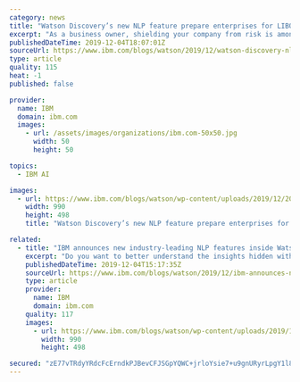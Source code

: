```yaml
---
category: news
title: "Watson Discovery’s new NLP feature prepare enterprises for LIBOR transition"
excerpt: "As a business owner, shielding your company from risk is among your primary concerns. You want to make certain that your decisions are security minded, sound and based on the best available data. So, when a scandal erupts around the longest running global interest rate standard – the London Interbank"
publishedDateTime: 2019-12-04T18:07:01Z
sourceUrl: https://www.ibm.com/blogs/watson/2019/12/watson-discovery-nlp-prepare-enterprises-libor-transition/
type: article
quality: 115
heat: -1
published: false

provider:
  name: IBM
  domain: ibm.com
  images:
    - url: /assets/images/organizations/ibm.com-50x50.jpg
      width: 50
      height: 50

topics:
  - IBM AI

images:
  - url: https://www.ibm.com/blogs/watson/wp-content/uploads/2019/12/2019_12_02_BlogImage_AAI_WDiscovery_CloudPakLaunch_ContentIntelligenceVs-LIBOR_v1-1.jpg
    width: 990
    height: 498
    title: "Watson Discovery’s new NLP feature prepare enterprises for LIBOR transition"

related:
  - title: "IBM announces new industry-leading NLP features inside Watson Discovery"
    excerpt: "Do you want to better understand the insights hidden within your essential business documents? It’s time to try Watson Discovery – recognized by both Gartner and Forrester as a leader in extracting insights &#8211; for your AI search app needs. In July 2019, IBM Watson coupled Watson Discovery with IBM’s"
    publishedDateTime: 2019-12-04T15:17:35Z
    sourceUrl: https://www.ibm.com/blogs/watson/2019/12/ibm-announces-new-industry-leading-nlp-features-inside-watson-discovery/
    type: article
    provider:
      name: IBM
      domain: ibm.com
    quality: 117
    images:
      - url: https://www.ibm.com/blogs/watson/wp-content/uploads/2019/12/990498.png
        width: 990
        height: 498

secured: "zE77vTRdyYRdcFcErndkPJBevCFJSGpYQWC+jrloYsie7+u9gnURyrLpgY1l8hRnQeDtkDGL+VQv9st4GdnZ7FEkQ70wQY4PSFqZS4+KyUhegh3VKEE5WMu3WrmrCNkFZ9A6nD7t58qlljE+rr7Jn/8+8CO7rWMxnKXRRRvVWhYHca/Ick2Um1/e7O/NWiv1wghxus1aqHre25mAcZTdskARft7xE7Vi5tX475qiSHkgpEO1jj9L5yn0sDwT2PitXpmo6bIwIV3YJkHM8tZdSg==;wjhcnAdDnifBFxNwdZI5DQ=="
---
```


